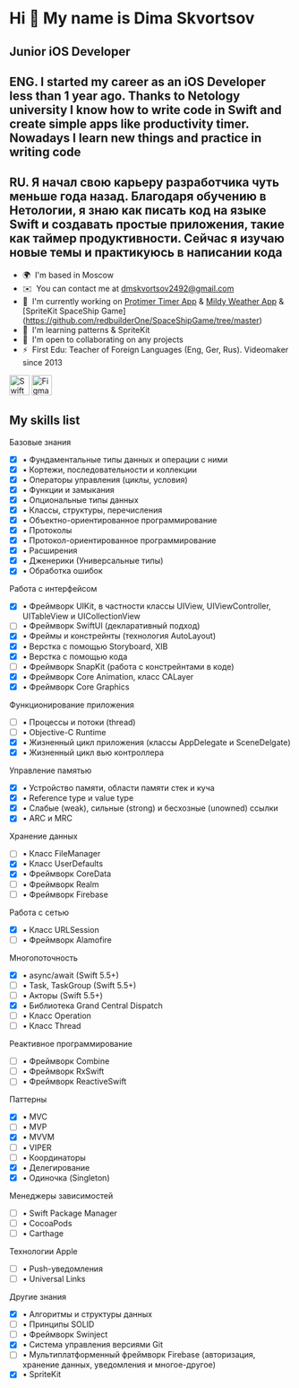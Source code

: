 Hi 👋 My name is Dima Skvortsov
===============================

Junior iOS Developer
-------------

ENG. I started my career as an iOS Developer less than 1 year ago. Thanks to Netology university I know how to write code in Swift and create simple apps like productivity timer. Nowadays I learn new things and practice in writing code
-------------
RU. Я начал свою карьеру разработчика чуть меньше года назад. Благодаря обучению в Нетологии, я знаю как писать код на языке Swift и создавать простые приложения, такие как таймер продуктивности. Сейчас я изучаю новые темы и практикуюсь в написании кода
-------------

*   🌍  I'm based in Moscow
*   ✉️  You can contact me at [dmskvortsov2492@gmail.com](mailto:dmskvortsov2492@gmail.com)
*   🚀  I'm currently working on [Protimer Timer App](https://github.com/redbuilderOne/ProductivityTimer---Showcase-Apps) & [Mildy Weather App](https://github.com/redbuilderOne/Mildy-MVVM-Portfolio-App) & [SpriteKit SpaceShip Game] (https://github.com/redbuilderOne/SpaceShipGame/tree/master)
*   🧠  I'm learning patterns & SpriteKit
*   🤝  I'm open to collaborating on any projects
*   ⚡  First Edu: Teacher of Foreign Languages (Eng, Ger, Rus). Videomaker since 2013

<p align="left"> <a href="https://developer.apple.com/swift/" target="_blank" rel="noreferrer"><img src="https://raw.githubusercontent.com/danielcranney/readme-generator/main/public/icons/skills/swift-colored.svg" width="36" height="36" alt="Swift" /></a> <a href="https://www.figma.com/" target="_blank" rel="noreferrer"><img src="https://raw.githubusercontent.com/danielcranney/readme-generator/main/public/icons/skills/figma-colored.svg" width="36" height="36" alt="Figma" /></a> </p>

My skills list
-------------

Базовые знания
- [x]  • Фундаментальные типы данных и операции с ними
- [x]  • Кортежи, последовательности и коллекции
- [x]  • Операторы управления (циклы, условия)
- [x]  • Функции и замыкания
- [x]  • Опциональные типы данных
- [x]  • Классы, структуры, перечисления
- [x]  • Объектно-ориентированное программирование
- [x]  • Протоколы
- [x]  • Протокол-ориентированное программирование
- [x]  • Расширения
- [x]  • Дженерики (Универсальные типы)
- [x]  • Обработка ошибок

Работа с интерфейсом
- [x]  • Фреймворк UIKit, в частности классы UIView, UIViewController, UITableView и UICollectionView
- [ ]  • Фреймворк SwiftUI (декларативный подход)
- [x]  • Фреймы и констрейнты (технология AutoLayout)
- [x]  • Верстка с помощью Storyboard, XIB
- [x]  • Верстка с помощью кода
- [ ]  • Фреймворк SnapKit (работа с констрейнтами в коде)
- [x]  • Фреймворк Core Animation, класс CALayer
- [x]  • Фреймворк Core Graphics

Функционирование приложения
- [ ]  • Процессы и потоки (thread)
- [ ]  • Objective-C Runtime
- [x]  • Жизненный цикл приложения (классы AppDelegate и SceneDelgate)
- [x]  • Жизненный цикл вью контроллера

Управление памятью
- [x]  • Устройство памяти, области памяти стек и куча
- [x]  • Reference type и value type
- [x]  • Слабые (weak), сильные (strong) и бесхозные (unowned) ссылки
- [x]  • ARC и MRC

Хранение данных
- [ ]  • Класс FileManager
- [x]  • Класс UserDefaults
- [x]  • Фреймворк CoreData
- [ ]  • Фреймворк Realm
- [ ]  • Фреймворк Firebase

Работа с сетью
- [x]  • Класс URLSession
- [ ]  • Фреймворк Alamofire

Многопоточность
- [x]  • async/await (Swift 5.5+)
- [ ]  • Task, TaskGroup (Swift 5.5+)
- [ ]  • Акторы (Swift 5.5+)
- [x]  • Библиотека Grand Central Dispatch
- [ ]  • Класс Operation
- [ ]  • Класс Thread

Реактивное программирование
- [ ]  • Фреймворк Combine
- [ ]  • Фреймворк RxSwift
- [ ]  • Фреймворк ReactiveSwift

Паттерны
- [x]  • MVC
- [ ]  • MVP
- [x]  • MVVM
- [ ]  • VIPER
- [ ]  • Координаторы
- [x]  • Делегирование
- [x]  • Одиночка (Singleton)

Менеджеры зависимостей
- [ ]  • Swift Package Manager
- [ ]  • CocoaPods
- [ ]  • Carthage

Технологии Apple
- [ ]  • Push-уведомления 
- [ ]  • Universal Links

Другие знания
- [x]  • Алгоритмы и структуры данных
- [ ]  • Принципы SOLID
- [ ]  • Фреймворк Swinject
- [x]  • Система управления версиями Git
- [ ]  • Мультиплатформенный фреймворк Firebase (авторизация, хранение данных, уведомления и многое-другое)
- [x]  • SpriteKit
